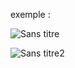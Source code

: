 exemple :

![Sans titre](https://github.com/fk-crafter/html-css-js-other/assets/127132293/3bcfd973-7bd5-4829-9cb5-2f23750e8a1b)

![Sans titre2](https://github.com/fk-crafter/html-css-js-other/assets/127132293/f17b654a-f084-45a3-a8da-618d1553a937)
